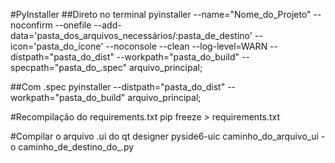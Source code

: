 #PyInstaller
##Direto no terminal
pyinstaller --name="Nome_do_Projeto" --noconfirm --onefile --add-data='pasta_dos_arquivos_necessários/:pasta_de_destino' --icon='pasta_do_ícone' --noconsole --clean --log-level=WARN --distpath="pasta_do_dist" --workpath="pasta_do_build" --specpath="pasta_do_.spec" arquivo_principal;

##Com .spec
pyinstaller --distpath="pasta_do_dist" --workpath="pasta_do_build" arquivo_principal;

#Recompilação do requirements.txt
pip freeze > requirements.txt

#Compilar o arquivo .ui do qt designer
pyside6-uic caminho_do_arquivo_ui -o caminho_de_destino_do_.py